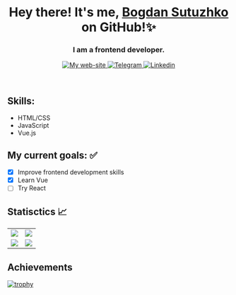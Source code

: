 <h1 align="center">Hey there! It's me, <a href="" target="_blank">Bogdan Sutuzhko</a> on GitHub!✨</h1>
<h3 align="center">I am a frontend developer.</h3>

<p align="center">
  <a href="https://julfy-bs.github.io/portfolio/" target="_blank">
    <img alt="My web-site" src="https://img.shields.io/badge/-bogdan_sutuzhko_website-%2342b883?style=for-the-badge&logo=burton&logoColor=white">
   </a>
  <a href="https://t.me/julfy_bs" target="_blank">
    <img alt="Telegram" src="https://img.shields.io/badge/telegram-229ED9?style=for-the-badge&logo=telegram&logoColor=white">
  </a>
  <a href="https://www.linkedin.com/in/sutuzhko-bogdan/" target="_blank">
    <img alt=" Linkedin" src="https://img.shields.io/badge/LinkedIn-0077B5?style=for-the-badge&logo=linkedin&logoColor=white">
  </a>
</p>
<br />

## Skills:
<!-- Skills:START -->
* HTML/CSS
* JavaScript
* Vue.js
<!-- Skills:END -->

## My current goals: ✅ 
<!-- TODO-LIST:START -->
* [x] Improve frontend development skills
* [x] Learn Vue
* [ ] Try React
<!-- TODO-LIST:END -->

## Statisctics 📈
<!-- STAT:START -->
<table align="center" cellspacing="0" cellpadding="0" border="0">
   <tr>
    <td>
      <a href="https://julfy-bs.github.io/portfolio/" target="_blank">
        <picture>
          <source 
            srcset="https://github-readme-stats-skyz.vercel.app/api?username=julfy-bs&show_icons=true&theme=github_dark&hide_border=true"
            media="(prefers-color-scheme: dark)"
          />
          <source
            srcset="https://github-readme-stats-skyz.vercel.app/api?username=julfy-bs&show_icons=true&hide_border=true"
            media="(prefers-color-scheme: light), (prefers-color-scheme: no-preference)"
          />
          <img src="https://github-readme-stats-skyz.vercel.app/api?username=julfy-bs&show_icons=true&hide_border=true" />
        </picture>
      <a/>
    </td>
    <td>
      <a href="https://julfy-bs.github.io/portfolio/" target="_blank">
        <picture>
          <source 
            srcset="https://github-readme-stats-skyz.vercel.app/api/top-langs/?username=julfy-bs&show_icons=true&theme=github_dark&layout=compact&hide_border=true"
            media="(prefers-color-scheme: dark)"
          />
          <source
            srcset="https://github-readme-stats-skyz.vercel.app/api/top-langs/?username=julfy-bs&show_icons=true&layout=compact&hide_border=true"
            media="(prefers-color-scheme: light), (prefers-color-scheme: no-preference)"
          />
          <img src="https://github-readme-stats-skyz.vercel.app/api/top-langs/?username=julfy-bs&show_icons=true&layout=compact&hide_border=true" />
        </picture>
      <a/>
    </td>
   </tr>
  <tr>
  <tr>
    <td>
      <a href="https://julfy-bs.github.io/portfolio/" target="_blank">
        <picture>
          <source 
            srcset="https://github-readme-streak-stats.herokuapp.com?user=julfy-bs&theme=github-dark&hide_border=true"
            media="(prefers-color-scheme: dark)"
          />
          <source
            srcset="https://github-readme-streak-stats.herokuapp.com?user=julfy-bs&hide_border=true"
            media="(prefers-color-scheme: light), (prefers-color-scheme: no-preference)"
          />
          <img src="https://github-readme-streak-stats.herokuapp.com?user=julfy-bs&hide_border=true" />
        </picture>
      <a/>
    </td>
    <td>
      <a href="https://julfy-bs.github.io/portfolio/" target="_blank">
        <picture>
          <source 
            srcset="https://github-readme-stats-skyz.vercel.app/api/pin/?username=julfy-bs&repo=julfy-bs&show_icons=true&theme=github_dark&hide_border=true"
            media="(prefers-color-scheme: dark)"
          />
          <source
            srcset="https://github-readme-stats-skyz.vercel.app/api/pin/?username=julfy-bs&repo=julfy-bs&show_icons=true&hide_border=true"
            media="(prefers-color-scheme: light), (prefers-color-scheme: no-preference)"
          />
          <img src="https://github-readme-stats-skyz.vercel.app/api/pin/?username=julfy-bs&repo=julfy-bs&show_icons=true&hide_border=true" />
        </picture>
      <a/>
    </td>
   </tr>
</table>
<!-- STAT:END -->

## Achievements
<!-- ACHIEVEMENTS:START -->
[![trophy](https://github-profile-trophy.vercel.app/?username=julfy-bs&theme=onedark)](https://github.com/ryo-ma/github-profile-trophy)
<!-- ACHIEVEMENTS:END -->

<!--
**julfy-bs/julfy-bs** is a ✨ _special_ ✨ repository because its `README.md` (this file) appears on your GitHub profile.

Here are some ideas to get you started:

- 🔭 I’m currently working on ...
- 🌱 I’m currently learning ...
- 👯 I’m looking to collaborate on ...
- 🤔 I’m looking for help with ...
- 💬 Ask me about ...
- 📫 How to reach me: ...
- 😄 Pronouns: ...
- ⚡ Fun fact: ...
-->
